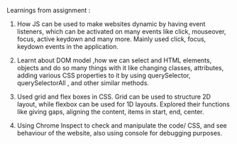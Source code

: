 Learnings from assignment :

 1. How JS can be used to make websites dynamic by having event listeners, which can be activated on many events like click, mouseover, focus, active keydown and many more.  Mainly used click, focus, keydown events in the application.

2. Learnt  about DOM model ,how we can select and HTML elements, objects and do so many things with it like changing classes, attributes, adding various CSS properties to it by using querySelector, querySelectorAll , and other similar methods.

3.  Used  grid and flex boxes in CSS. Grid can be used to structure 2D layout, while flexbox can be used for 1D layouts. Explored their 
    functions like giving gaps, aligning the content, items in start, end, center.

4. Using Chrome Inspect to check and manipulate the code/ CSS, and see behaviour of the website, also using console for debugging purposes.
